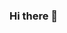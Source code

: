 ### Hi there 👋

<!--
Hi, I am a student. Currently, I am trying to learn some programming languages.

- 🌱 I’m currently learning Java & Kotlin...
- 📫 How to reach me:
  - Discord: Adriiánh#1754
  - Twitter: SoyAdriianh
-->
